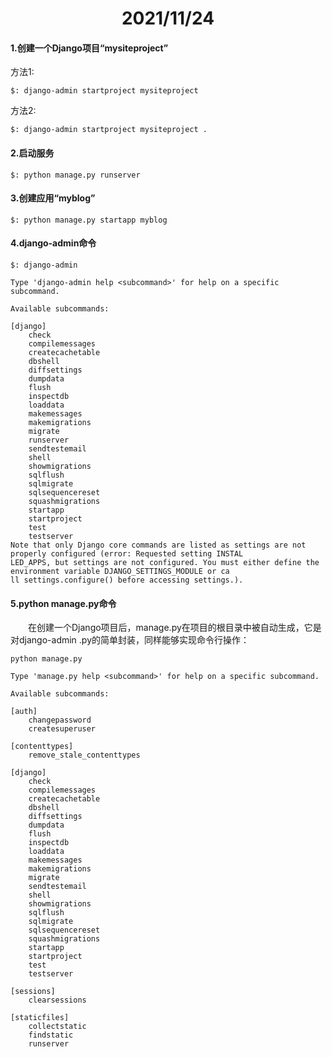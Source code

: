 # <center>  2021/11/24  </center>

#### 1.创建一个Django项目“mysiteproject”
方法1:  
```shell
$: django-admin startproject mysiteproject
```
方法2:  
```shell
$: django-admin startproject mysiteproject .
```
#### 2.启动服务
```shell 
$: python manage.py runserver
```
#### 3.创建应用“myblog”
```shell
$: python manage.py startapp myblog
```
#### 4.django-admin命令  
```shell
$: django-admin

Type 'django-admin help <subcommand>' for help on a specific subcommand.

Available subcommands:

[django]
    check
    compilemessages
    createcachetable
    dbshell
    diffsettings
    dumpdata
    flush
    inspectdb
    loaddata
    makemessages
    makemigrations
    migrate
    runserver
    sendtestemail
    shell
    showmigrations
    sqlflush
    sqlmigrate
    sqlsequencereset
    squashmigrations
    startapp
    startproject
    test
    testserver
Note that only Django core commands are listed as settings are not properly configured (error: Requested setting INSTAL
LED_APPS, but settings are not configured. You must either define the environment variable DJANGO_SETTINGS_MODULE or ca
ll settings.configure() before accessing settings.).
```
#### 5.python manage.py命令
　　在创建一个Django项目后，manage.py在项目的根目录中被自动生成，它是对django-admin
.py的简单封装，同样能够实现命令行操作：
```shell
python manage.py

Type 'manage.py help <subcommand>' for help on a specific subcommand.

Available subcommands:

[auth]
    changepassword
    createsuperuser

[contenttypes]
    remove_stale_contenttypes

[django]
    check
    compilemessages
    createcachetable
    dbshell
    diffsettings
    dumpdata
    flush
    inspectdb
    loaddata
    makemessages
    makemigrations
    migrate
    sendtestemail
    shell
    showmigrations
    sqlflush
    sqlmigrate
    sqlsequencereset
    squashmigrations
    startapp
    startproject
    test
    testserver

[sessions]
    clearsessions

[staticfiles]
    collectstatic
    findstatic
    runserver

```
